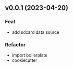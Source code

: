 ## v0.0.1 (2023-04-20)

### Feat

- add sdcard data source

### Refactor

- Import boilerplate
- cookiecutter
